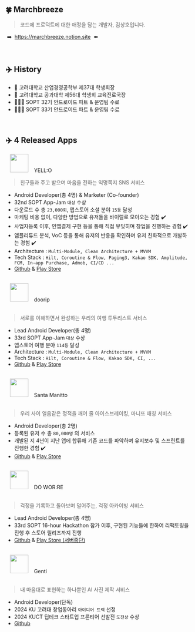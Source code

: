 ## 🍀  Marchbreeze
> 코드에 프로덕트에 대한 애정을 담는 개발자, 김상호입니다.

&#160;➡️&#160; https://marchbreeze.notion.site &#160;⬅️

<br/>

## ✈️   History
- 🐯 고려대학교 산업경영공학부 제37대 학생회장
- 🐯 고려대학교 공과대학 제56대 학생회 교육진로국장
- 🧑🏻‍💻 SOPT 32기 안드로이드 파트 & 운영팀 수료
- 🧑🏻‍💻 SOPT 33기 안드로이드 파트 & 운영팀 수료

<br/>

## ✈️   4 Released Apps

&#160;&#160;&#160;<img src="https://github.com/team-yello/YELLO-Android/assets/70993562/96e4be19-e35f-479d-8354-8ef83f005b76" width=50 /> &#160;&#160; YELL:O <br/>

> 친구들과 주고 받으며 마음을 전하는 익명쪽지 SNS 서비스
- Android Developer(총 4명) & Marketer (Co-founder)
- 32nd SOPT App-Jam `대상` 수상
- 다운로드 수 총 `23,000회`, 앱스토어 소셜 분야 `15등` 달성
- 마케팅 비용 없이, 다양한 방법으로 유저들을 바이럴로 모아오는 경험 ✔️
- 사업자등록 이후, 인앱결제 구현 등을 통해 직접 부딪히며 창업을 진행하는 경험 ✔️
- 앰플리튜드 분석, VoC 등을 통해 유저의 반응을 확인하며 유저 친화적으로 개발하는 경험 ✔️
- Architecture : `Multi-Module, Clean Architecture + MVVM`
- Tech Stack : `Hilt, Coroutine & Flow, Paging3, Kakao SDK, Amplitude, FCM, In-app Purchase, Admob, CI/CD ...`
- [Github](https://github.com/team-yello/YELLO-Android) & [Play Store](https://play.google.com/store/apps/details?id=com.el.yello&hl=KR)

<br>
&#160;&#160;&#160;<img src="https://github.com/Team-Going/Going-Android/assets/97405341/9d8f8e2b-f3f6-4773-813b-49d3a9a86432" width=50 /> &#160;&#160;  doorip <br/>
<br>

> 서로를 이해하면서 완성하는 우리의 여행 투두리스트 서비스
- Lead Android Developer(총 4명)
- 33rd SOPT App-Jam `대상` 수상
- 앱스토어 여행 분야 `114등` 달성
- Architecture : `Multi-Module, Clean Architecture + MVVM`
- Tech Stack : `Hilt, Coroutine & Flow, Kakao SDK, CI, ...`
- [Github](https://github.com/Team-Going/Going-Android) & [Play Store](https://play.google.com/store/apps/details?id=com.going.doorip)

<br>
&#160;&#160;&#160;<img src="https://github.com/Marchbreeze/Marchbreeze/assets/97405341/5ca78411-23d0-4889-bc1d-c4a4076fd279" width=50 /> &#160;&#160;  Santa Manitto <br/>
<br>

> 우리 사이 얼음같은 정적을 깨어 줄 아이스브레이킹, 마니또 매칭 서비스
- Android Developer(총 2명)
- 등록된 유저 수 총 `80,000명` 의 서비스
- 개발된 지 4년이 지난 앱에 합류해 기존 코드를 파악하며 유지보수 및 스프린트를 진행한 경험 ✔️
- [Github](https://github.com/manito-project/manitto-android) & [Play Store](https://play.google.com/store/apps/details?id=org.sopt.santamanitto)

<br>
&#160;&#160;&#160;<img src="https://github.com/Marchbreeze/Marchbreeze/assets/97405341/b7e3d430-250e-4e2f-b40f-c505e4a1ad60" width=50 /> &#160;&#160; DO WOR:RE <br/>
<br>

> 걱정을 기록하고 돌아보며 덜어주는, 걱정 아카이빙 서비스
- Lead Android Developer(총 4명)
- 33rd SOPT 16-hour Hackathon 참가 이후, 구현된 기능들에 한하여 리팩토링을 진행 후 스토어 릴리즈까지 진행
- [Github](https://github.com/DO-SOPT-SOPKATHON/Team1-Android) & [Play Store (서버중단)](https://play.google.com/store/apps/details?id=org.sopt.doSopkathon)


<br>
&#160;&#160;&#160;<img src="https://github.com/Marchbreeze/Marchbreeze/assets/97405341/6762ad73-0b8c-4547-8909-2931485ff5b7" width=50 /> &#160;&#160; Genti <br/>
<br>

> 내 마음대로 표현하는 하나뿐인 AI 사진 제작 서비스
- Android Developer(단독)
- 2024 KU 고려대 창업동아리 `아이디어 트랙` 선정
- 2024 KUCT 딥테크 스타트업 프론티어 선발전 `도전상` 수상
- [Github](https://github.com/Genti2024/Genti-Android)

